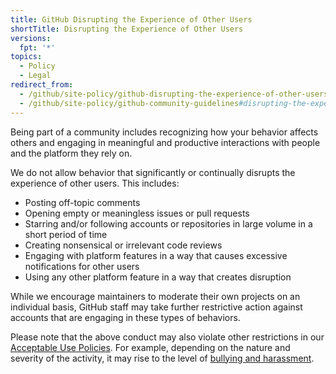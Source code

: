```yaml
---
title: GitHub Disrupting the Experience of Other Users
shortTitle: Disrupting the Experience of Other Users
versions:
  fpt: '*'
topics:
  - Policy
  - Legal
redirect_from:
  - /github/site-policy/github-disrupting-the-experience-of-other-users
  - /github/site-policy/github-community-guidelines#disrupting-the-experience-of-other-users
---
```


Being part of a community includes recognizing how your behavior affects others and engaging in meaningful and productive interactions with people and the platform they rely on.

We do not allow behavior that significantly or continually disrupts the experience of other users. This includes:

* Posting off-topic comments
* Opening empty or meaningless issues or pull requests
* Starring and/or following accounts or repositories in large volume in a short period of time
* Creating nonsensical or irrelevant code reviews
* Engaging with platform features in a way that causes excessive notifications for other users
* Using any other platform feature in a way that creates disruption

While we encourage maintainers to moderate their own projects on an individual basis, GitHub staff may take further restrictive action against accounts that are engaging in these types of behaviors.

Please note that the above conduct may also violate other restrictions in our [Acceptable Use Policies](/site-policy/acceptable-use-policies/github-acceptable-use-policies). For example, depending on the nature and severity of the activity, it may rise to the level of [bullying and harassment](/site-policy/acceptable-use-policies/github-bullying-and-harassment).
